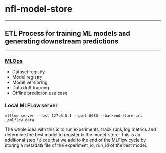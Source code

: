 # nfl-model-store

****

## ETL Process for training ML models and generating downstream predictions

****

### [MLOps](https://ml-ops.org/)

- Dataset registry
- Model registry
- Model versioning
- Data drift tracking
- Offline prediction use case

### Local MLFLow server

```commandline
mlflow server --host 127.0.0.1 --port 8080 --backend-store-uri ./mlflow_data

```

The whole idea with this is to run experiments, track runs, log metrics and determine the best model to register to the model-store. This is an additional step / piece that we add to the end of the MLFlow cycle by storing a metadata file of the experiment_id, run_id of the best model. 